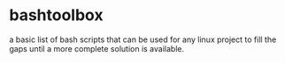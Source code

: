 # bashtoolbox
a basic list of bash scripts that can be used for any linux project to fill the gaps until a more complete solution is available.
